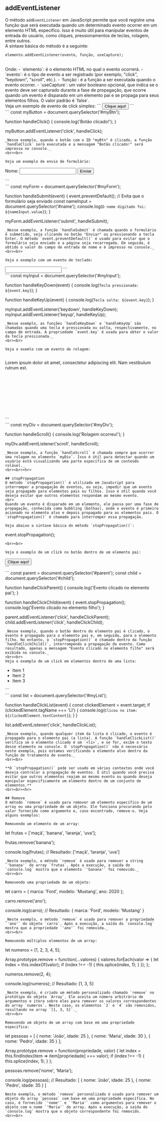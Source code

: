 ## addEventListener
O método `addEventListener` em JavaScript permite que você registre uma função que será executada quando um determinado evento ocorrer em um elemento HTML específico. Isso é muito útil para manipular eventos de entrada do usuário, como cliques, pressionamentos de teclas, rolagem, entre outros.
<br>
A sintaxe básica do método é a seguinte:

```
elemento.addEventListener(evento, função, useCapture);
```
<br>
Onde:
- `elemento`: é o elemento HTML no qual o evento ocorrerá.
- `evento`: é o tipo de evento a ser registrado (por exemplo, "click", "keydown", "scroll", etc.).
- `função`: é a função a ser executada quando o evento ocorrer.
- `useCapture`: um valor booleano opcional, que indica se o evento deve ser capturado durante a fase de propagação, que ocorre quando um evento é disparado em um elemento pai e se propaga para seus elementos filhos. O valor padrão é `false`.
<br>
Veja um exemplo de evento de click simples:
```
<button id="myBtn">Clique aqui!</button>
```
<br>
```
const myButton = document.querySelector('#myBtn');

function handleClick() {
  console.log('Botão clicado!');
}

myButton.addEventListener('click', handleClick);
```
_Nesse exemplo, quando o botão com o ID "myBtn" é clicado, a função `handleClick` será executada e a mensagem "Botão clicado!" será impressa no console._
<br><br>

Veja um exemplo de envio de formulário:
```
<form id="myForm">
  <label for="name">Nome:</label>
  <input type="text" id="name">
  <button type="submit">Enviar</button>
</form>
```
<br>
```
const myForm = document.querySelector('#myForm');

function handleSubmit(event) {
  event.preventDefault(); // Evita que o formulário seja enviado
  const nameInput = document.querySelector('#name');
  console.log(`O nome digitado foi: ${nameInput.value}`);
}

myForm.addEventListener('submit', handleSubmit);
```
_Nesse exemplo, a função `handleSubmit` é chamada quando o formulário é submetido, seja clicando no botão "Enviar" ou pressionando a tecla Enter. O método `event.preventDefault()` é usado para evitar que o formulário seja enviado e a página seja recarregada. Em seguida, é obtido o valor do campo de entrada de nome e é impresso no console._
<br><br>

Veja o exemplo com um evento de teclado:
```
<input type="text" id="myInput">
```
<br>
```
const myInput = document.querySelector('#myInput');

function handleKeyDown(event) {
  console.log(`Tecla pressionada: ${event.key}`);
}

function handleKeyUp(event) {
  console.log(`Tecla solta: ${event.key}`);
}

myInput.addEventListener('keydown', handleKeyDown);
myInput.addEventListener('keyup', handleKeyUp);
```
_Nesse exemplo, as funções `handleKeyDown` e `handleKeyUp` são chamadas quando uma tecla é pressionada ou solta, respectivamente, no campo de entrada. A propriedade `event.key` é usada para obter o valor da tecla pressionada._
<br><br>

Veja o exemlo com um evento de rolagem:
```
<div id="myDiv" style="height: 200px; overflow: auto;">
  <p>Lorem ipsum dolor sit amet, consectetur adipiscing elit. Nam vestibulum rutrum est.</p>
</div>
```
<br>
```
const myDiv = document.querySelector('#myDiv');

function handleScroll() {
  console.log('Rolagem ocorreu!');
}

myDiv.addEventListener('scroll', handleScroll);
```
_Nesse exemplo, a função `handleScroll` é chamada sempre que ocorrer uma rolagem no elemento `myDiv`. Isso é útil para detectar quando um usuário está visualizando uma parte específica de um conteúdo rolável._
<br><br><hr>

## stopPropagation
O método `stopPropagation()` é utilizado em JavaScript para interromper a propagação de eventos, ou seja, impedir que um evento seja propagado para elementos pais ou filhos. Isso é útil quando você deseja evitar que outros elementos respondam ao mesmo evento.
<br>
Quando um evento é disparado em um elemento, ele passa por uma fase de propagação, conhecida como bubbling (bolhas), onde o evento é primeiro acionado no elemento alvo e depois propagado para os elementos pais. O `stopPropagation()` é chamado para interromper essa propagação.

Veja abaixo a sintaxe básica do método `stopPropagation()`:

```
event.stopPropagation();
```
<br><br>

Veja o exemplo de um click no botão dentro de um elemento pai:
```
<div id="parent">
  <button id="child">Clique aqui!</button>
</div>
```
<br>
```
const parent = document.querySelector('#parent');
const child = document.querySelector('#child');

function handleClickParent() {
  console.log('Evento clicado no elemento pai');
}

function handleClickChild(event) {
  event.stopPropagation();
  console.log('Evento clicado no elemento filho');
}

parent.addEventListener('click', handleClickParent);
child.addEventListener('click', handleClickChild);
```
_Nesse exemplo, quando o botão dentro do elemento pai é clicado, o evento é propagado para o elemento pai e, em seguida, para o elemento filho. No entanto, o `stopPropagation()` é chamado dentro da função `handleClickChild()`, interrompendo a propagação do evento. Como resultado, apenas a mensagem "Evento clicado no elemento filho" será exibida no console._
<br><br>
Veja o exemplo de um click em elementos dentro de uma lista:
```
<ul id="myList">
  <li>Item 1</li>
  <li>Item 2</li>
  <li>Item 3</li>
</ul>
```
<br>
```
const list = document.querySelector('#myList');

function handleClickList(event) {
  const clickedElement = event.target;
  if (clickedElement.tagName === 'LI') {
    console.log(`Clicou no item: ${clickedElement.textContent}`);
  }
}

list.addEventListener('click', handleClickList);
```
_Nesse exemplo, quando qualquer item da lista é clicado, o evento é propagado para o elemento pai (a lista). A função `handleClickList()` verifica se o elemento clicado é um `<li>`, e se for, exibe o texto desse elemento no console. O `stopPropagation()` não é necessário neste exemplo, pois estamos verificando o elemento alvo dentro da função de tratamento de evento._
<br><br>

**O `stopPropagation()` pode ser usado em vários contextos onde você deseja controlar a propagação de eventos. É útil quando você precisa evitar que outros elementos reajam ao mesmo evento ou quando deseja manipular especificamente um elemento dentro de um conjunto de elementos.**
<br><br><hr>

## Remove
O método `remove` é usado para remover um elemento específico de um array ou uma propriedade de um objeto. Ele funciona procurando pelo valor fornecido como argumento e, caso encontrado, remove-o. Veja alguns exemplos:

Removendo um elemento de um array:

```
let frutas = ['maçã', 'banana', 'laranja', 'uva'];

frutas.remove('banana');

console.log(frutas); // Resultado: ['maçã', 'laranja', 'uva']
```
_Neste exemplo, o método `remove` é usado para remover a string `'banana'` do array `frutas`. Após a execução, a saída do `console.log` mostra que o elemento `'banana'` foi removido._
<br><br>

Removendo uma propriedade de um objeto:

```
let carro = {
  marca: 'Ford',
  modelo: 'Mustang',
  ano: 2020
};

carro.remove('ano');

console.log(carro); // Resultado: { marca: 'Ford', modelo: 'Mustang' }
```
_Neste exemplo, o método `remove` é usado para remover a propriedade `'ano'` do objeto `carro`. Após a execução, a saída do `console.log` mostra que a propriedade `'ano'` foi removida._
<br><br>

Removendo múltiplos elementos de um array:

```
let numeros = [1, 2, 3, 4, 5];

Array.prototype.remove = function(...valores) {
  valores.forEach(valor => {
    let index = this.indexOf(valor);
    if (index !== -1) {
      this.splice(index, 1);
    }
  });
};

numeros.remove(2, 4);

console.log(numeros); // Resultado: [1, 3, 5]
```
_Neste exemplo, é criado um método personalizado chamado `remove` no protótipo do objeto `Array`. Ele aceita um número arbitrário de argumentos e itera sobre eles para remover os valores correspondentes do array `numeros`. Neste caso, os elementos `2` e `4` são removidos, resultando no array `[1, 3, 5]`._
<br><br>

Removendo um objeto de um array com base em uma propriedade específica:

```
let pessoas = [
  { nome: 'João', idade: 25 },
  { nome: 'Maria', idade: 30 },
  { nome: 'Pedro', idade: 35 }
];

Array.prototype.remove = function(propriedade, valor) {
  let index = this.findIndex(item => item[propriedade] === valor);
  if (index !== -1) {
    this.splice(index, 1);
  }
};

pessoas.remove('nome', 'Maria');

console.log(pessoas); // Resultado: [ { nome: 'João', idade: 25 }, { nome: 'Pedro', idade: 35 } ]
```
Neste exemplo, o método `remove` personalizado é usado para remover um objeto do array `pessoas` com base em uma propriedade específica. No caso, é fornecido `'nome'` e `'Maria'` como argumentos para remover o objeto com o nome `'Maria'` do array. Após a execução, a saída do `console.log` mostra que o objeto correspondente foi removido.
<br><br>

